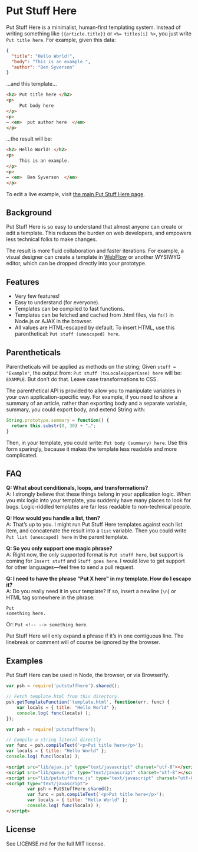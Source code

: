 # Put Stuff Here
Put Stuff Here is a minimalist, human-first templating system. Instead of writing something like `{{article.title}}` or `<%= titles[i] %>`, you just write `Put title here`. For example, given this data:

```json
{
  "title": "Hello World!",
  "body": "This is an example.",
  "author": "Ben Syverson"
}
```

…and this template…

```html
<h2> Put title here </h2>
<p>
     Put body here
</p>
<p>
– <em>  put author here  </em>
</p>
```

…the result will be:

```html
<h2> Hello World! </h2>
<p>
     This is an example.
</p>
<p>
– <em>  Ben Syverson  </em>
</p>
```

To edit a live example, visit [the main Put Stuff Here page](http://put.stuffhere.org/).


## Background

Put Stuff Here is so easy to understand that almost anyone can create or edit a template. This reduces the burden on web developers, and empowers less technical folks to make changes.

The result is more fluid collaboration and faster iterations. For example, a visual designer can create a template in [WebFlow](http://webflow.com/) or another WYSIWYG editor, which can be dropped directly into your prototype.

## Features

- Very few features!
- Easy to understand (for everyone).
- Templates can be compiled to fast functions.
- Templates can be fetched and cached from .html files, via `fs()` in Node.js or AJAX in the browser.
- All values are HTML-escaped by default. To insert HTML, use this parenthetical: `Put stuff (unescaped) here`.


## Parentheticals
Parentheticals will be applied as methods on the string; Given `stuff = "Example"`, the output from: `Put stuff (toLocaleUpperCase) here` will be: `EXAMPLE`. But don’t do that. Leave case transformations to CSS.

The parenthetical API is provided to allow you to manipulate variables in your own application-specific way. For example, if you need to show a summary of an article, rather than exporting body and a separate variable, summary, you could export body, and extend String with:

```javascript
String.prototype.summary = function() {
  return this.substr(0, 30) + "…";
}
```

Then, in your template, you could write: `Put body (summary) here`. Use this form sparingly, because it makes the template less readable and more complicated.

## FAQ
**Q: What about conditionals, loops, and transformations?**  
A: I strongly believe that these things belong in your application logic. When you mix logic into your template, you suddenly have many places to look for bugs. Logic-riddled templates are far less readable to non-technical people.

**Q: How would you handle a list, then?**  
A: That’s up to you. I might run Put Stuff Here templates against each list item, and concatenate the result into a `list` variable. Then you could write `Put list (unescaped) here` in the parent template.

**Q: So you only support one magic phrase?**  
A: Right now, the only supported format is `Put stuff here`, but support is coming for `Insert stuff` and `Stuff goes here`. I would love to get support for other languages—feel free to send a pull request.

**Q: I need to have the phrase "Put X here" in my template. How do I escape it?**  
A: Do you really need it in your template? If so, insert a newline (`\n`) or HTML tag somewhere in the phrase:

```
Put
something here.
```

Or: `Put <!-- --> something here`.

Put Stuff Here will only expand a phrase if it’s in one contiguous line. The linebreak or comment will of course be ignored by the browser.

## Examples

Put Stuff Here can be used in Node, the browser, or via Browserify.

```javascript
var psh = require('putstuffhere').shared();

// Fetch template.html from this directory.
psh.getTemplateFunction('template.html', function(err, func) {
	var locals = { title: "Hello World" };
	console.log( func(locals) );
});

```


```javascript
var psh = require('putstuffhere');

// Compile a string literal directly
var func = psh.compileText('<p>Put title here</p>');
var locals = { title: "Hello World" };
console.log( func(locals) );

```

```html
<script src="lib/ajax.js" type="text/javascript" charset="utf-8"></script>
<script src="lib/queue.js" type="text/javascript" charset="utf-8"></script>
<script src="lib/putstuffhere.js" type="text/javascript" charset="utf-8"></script>
<script type="text/javascript">
		var psh = PutStuffHere.shared();
		var func = psh.compileText('<p>Put title here</p>');
		var locals = { title: "Hello World" };
		console.log( func(locals) );
</script>

```

## License

See LICENSE.md for the full MIT license.
